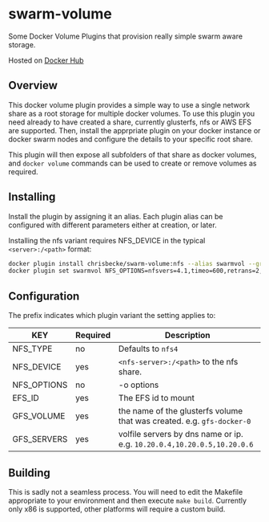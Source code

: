 # swarm-volume
Some Docker Volume Plugins that provision really simple swarm aware storage.

Hosted on [Docker Hub](https://hub.docker.com/r/chrisbecke/swarm-volume)

## Overview

This docker volume plugin provides a simple way to use a single network share as a root storage for multiple docker volumes. To use this plugin you need already to have
created a share, currently glusterfs, nfs or AWS EFS are supported. Then, install the apprpriate plugin on your docker instance or docker swarm nodes and configure the 
details to your specific root share.

This plugin will then expose all subfolders of that share as docker volumes, and `docker volume` commands can be used to create or remove volumes as required.

## Installing

Install the plugin by assigning it an alias. Each plugin alias can be configured with different parameters either at creation, or later.

Installing the nfs variant requires NFS_DEVICE in the typical `<server>:/<path>` format:

```bash
docker plugin install chrisbecke/swarm-volume:nfs --alias swarmvol --grant-all-permissions NFS_DEVICE="10.0.0.11:/"
docker plugin set swarmvol NFS_OPTIONS=nfsvers=4.1,timeo=600,retrans=2,noresvport
```

## Configuration

The prefix indicates which plugin variant the setting applies to:

KEY | Required | Description
--- | --- | ---
NFS_TYPE | no | Defaults to `nfs4`
NFS_DEVICE | yes | `<nfs-server>:/<path>` to the nfs share.
NFS_OPTIONS | no | -o options
EFS_ID | yes | The EFS id to mount
GFS_VOLUME | yes | the name of the glusterfs volume that was created. e.g. `gfs-docker-0`
GFS_SERVERS | yes | volfile servers by dns name or ip. e.g. `10.20.0.4,10.20.0.5,10.20.0.6`

## Building

This is sadly not a seamless process. You will need to edit the Makefile appropriate to your environment and then execute `make build`. Currently only x86 is supported, other platforms will require a custom build.
